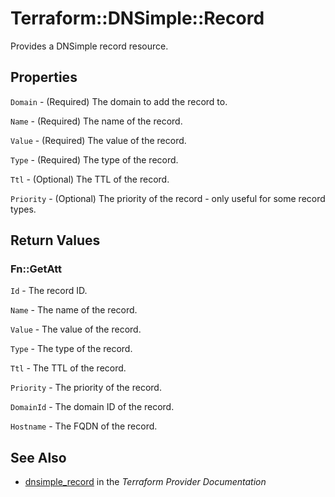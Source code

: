 # Terraform::DNSimple::Record

Provides a DNSimple record resource.

## Properties

`Domain` - (Required) The domain to add the record to.

`Name` - (Required) The name of the record.

`Value` - (Required) The value of the record.

`Type` - (Required) The type of the record.

`Ttl` - (Optional) The TTL of the record.

`Priority` - (Optional) The priority of the record - only useful for some record types.


## Return Values

### Fn::GetAtt

`Id` - The record ID.

`Name` - The name of the record.

`Value` - The value of the record.

`Type` - The type of the record.

`Ttl` - The TTL of the record.

`Priority` - The priority of the record.

`DomainId` - The domain ID of the record.

`Hostname` - The FQDN of the record.

## See Also

* [dnsimple_record](https://www.terraform.io/docs/providers/dnsimple/r/record.html) in the _Terraform Provider Documentation_